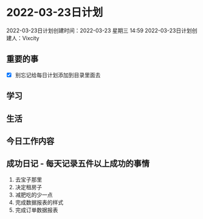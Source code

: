 # 2022-03-23日计划

2022-03-23日计划创建时间：2022-03-23 星期三  14:59
2022-03-23日计划创建人：Vixcity

## 重要的事
- [x] 别忘记给每日计划添加到目录里面去

## 学习

## 生活

## 今日工作内容

## 成功日记 - 每天记录五件以上成功的事情
1. 去宝子那里
2. 决定租房子
3. 减肥吃的少一点
4. 完成数据报表的样式
5. 完成订单数据报表